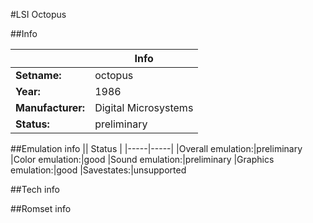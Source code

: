 #LSI Octopus

##Info

||Info|
|-----|-----|
|**Setname:**|octopus
|**Year:**|1986
|**Manufacturer:**|Digital Microsystems
|**Status:**|preliminary

##Emulation info
|| Status |
|-----|-----|
|Overall emulation:|preliminary
|Color emulation:|good
|Sound emulation:|preliminary
|Graphics emulation:|good
|Savestates:|unsupported

##Tech info

##Romset info

<!--- START OF EDITED COMMENT DO NOT TOUCH TEXT ABOVE-->
